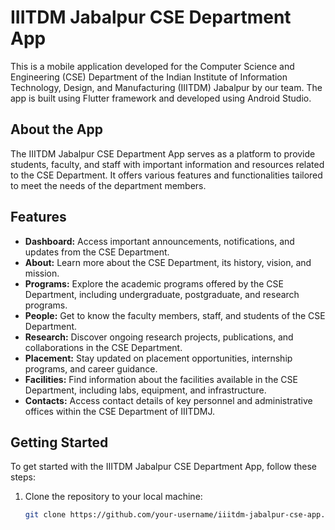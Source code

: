 # IIITDM Jabalpur CSE Department App

This is a mobile application developed for the Computer Science and Engineering (CSE) Department of the Indian Institute of Information Technology, Design, and Manufacturing (IIITDM) Jabalpur by our team. The app is built using Flutter framework and developed using Android Studio.

## About the App

The IIITDM Jabalpur CSE Department App serves as a platform to provide students, faculty, and staff with important information and resources related to the CSE Department. It offers various features and functionalities tailored to meet the needs of the department members.

## Features

- **Dashboard:** Access important announcements, notifications, and updates from the CSE Department.
- **About:** Learn more about the CSE Department, its history, vision, and mission.
- **Programs:** Explore the academic programs offered by the CSE Department, including undergraduate, postgraduate, and research programs.
- **People:** Get to know the faculty members, staff, and students of the CSE Department.
- **Research:** Discover ongoing research projects, publications, and collaborations in the CSE Department.
- **Placement:** Stay updated on placement opportunities, internship programs, and career guidance.
- **Facilities:** Find information about the facilities available in the CSE Department, including labs, equipment, and infrastructure.
- **Contacts:** Access contact details of key personnel and administrative offices within the CSE Department of IIITDMJ.

## Getting Started

To get started with the IIITDM Jabalpur CSE Department App, follow these steps:

1. Clone the repository to your local machine:

   ```bash
   git clone https://github.com/your-username/iiitdm-jabalpur-cse-app.git
